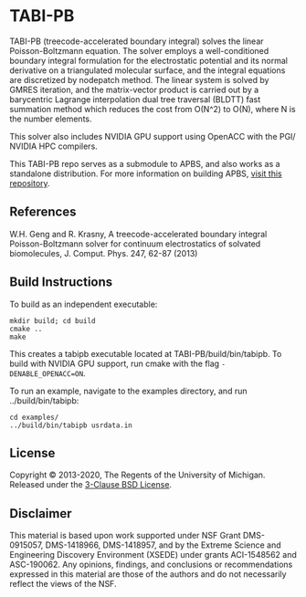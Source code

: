 # TABI-PB
TABI-PB (treecode-accelerated boundary integral) solves the linear Poisson-Boltzmann equation. The solver employs a well-conditioned boundary integral formulation for the electrostatic potential and its normal derivative on a triangulated molecular surface, and the integral equations are discretized by nodepatch method. The linear system is solved by GMRES iteration, and the matrix-vector product is carried out by a barycentric Lagrange interpolation dual tree traversal (BLDTT) fast summation method which reduces the cost from O(N^2) to O(N), where N is the number elements.

This solver also includes NVIDIA GPU support using OpenACC with the PGI/ NVIDIA HPC compilers.

This TABI-PB repo serves as a submodule to APBS, and also works as a standalone distribution. For more information on building APBS, [visit this repository](https://github.com/Electrostatics/apbs-pdb2pqr/tree/master/apbs).


## References
W.H. Geng and R. Krasny, A treecode-accelerated boundary integral Poisson-Boltzmann solver for continuum electrostatics of solvated biomolecules, J. Comput. Phys. 247, 62-87 (2013)


## Build Instructions
To build as an independent executable:
```
mkdir build; cd build
cmake ..
make
```
This creates a tabipb executable located at TABI-PB/build/bin/tabipb. To build with NVIDIA GPU support, run cmake with the flag `-DENABLE_OPENACC=ON`. 

To run an example, navigate to the examples directory, and run ../build/bin/tabipb:
```
cd examples/
../build/bin/tabipb usrdata.in
```

## License
Copyright © 2013-2020, The Regents of the University of Michigan. Released under the [3-Clause BSD License](LICENSE.md).


## Disclaimer
This material is based upon work supported under NSF Grant DMS-0915057, DMS-1418966, DMS-1418957, and by the Extreme Science and Engineering Discovery Environment (XSEDE) under grants ACI-1548562 and ASC-190062. Any opinions, findings, and conclusions or recommendations expressed in this material are those of the authors and do not necessarily reflect the views of the NSF.
